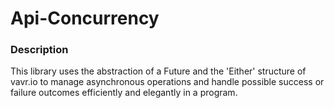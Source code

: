 Api-Concurrency
======================

### Description
This library uses the abstraction of a Future and the 'Either' structure of vavr.io to manage asynchronous operations and handle possible success or failure outcomes efficiently and elegantly in a program.